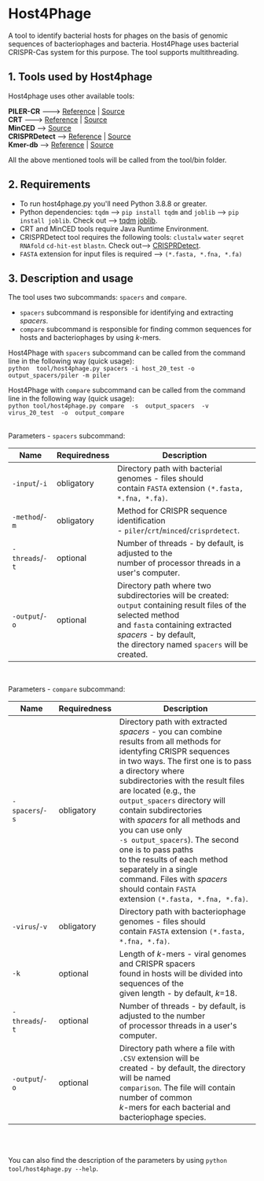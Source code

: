 # Host4Phage
A tool to identify bacterial hosts for phages on the basis of genomic sequences of bacteriophages and bacteria. Host4Phage uses bacterial CRISPR-Cas system for this purpose. The tool supports multithreading.

## 1. Tools used by Host4phage
Host4phage uses other available tools: <br>

**PILER-CR** ---> [Reference](https://bmcbioinformatics.biomedcentral.com/articles/10.1186/1471-2105-8-18) | [Source](https://www.drive5.com/pilercr/) <br>
**CRT** ---> [Reference](https://bmcbioinformatics.biomedcentral.com/articles/10.1186/1471-2105-8-209) | [Source](http://www.room220.com/crt) <br>
**MinCED** --> [Source](https://github.com/ctSkennerton/minced) <br>
**CRISPRDetect** --> [Reference](https://bmcgenomics.biomedcentral.com/articles/10.1186/s12864-016-2627-0) | [Source](https://github.com/ambarishbiswas/CRISPRDetect_2.2) <br>
**Kmer-db** --> [Reference](https://academic.oup.com/bioinformatics/article/35/1/133/5050791) | [Source](https://github.com/refresh-bio/kmer-db) <br>

All the above mentioned tools will be called from the tool/bin folder. 

## 2. Requirements
* To run host4phage.py you'll need Python 3.8.8 or greater.
* Python dependencies: `tqdm` --> `pip install tqdm` and `joblib` --> `pip install joblib`. Check out --> [tqdm](https://pypi.org/project/tqdm/) [joblib](https://pypi.org/project/joblib/).
* CRT and MinCED tools require Java Runtime Environment. <br>
* CRISPRDetect tool requires the following tools: `clustalw` `water` `seqret` `RNAfold` `cd-hit-est` `blastn`.  Check out--> [CRISPRDetect](https://github.com/ambarishbiswas/CRISPRDetect_2.2).
* `FASTA` extension for input files is required --> `(*.fasta, *.fna, *.fa)`

## 3. Description and usage
The tool uses two subcommands: `spacers` and `compare`. 
* `spacers` subcommand is responsible for identifying and extracting *spacers*.
* `compare` subcommand is responsible for finding common sequences for hosts and bacteriophages by using *k*-mers. <br>

Host4Phage with `spacers` subcommand can be called from the command line in the following way (quick usage): <br>
`python  tool/host4phage.py spacers -i host_20_test -o output_spacers/piler -m piler` <br>

Host4Phage with `compare` subcommand can be called from the command line in the following way (quick usage): <br>
`python tool/host4phage.py compare  -s  output_spacers  -v  virus_20_test  -o  output_compare`<br> <br>

Parameters - `spacers` subcommand:

|Name|Requiredness|Description|
|----|----|----|
|`-input`/`-i`|obligatory|Directory path with bacterial genomes - files should <br> contain `FASTA` extension `(*.fasta, *.fna, *.fa)`.|
|`-method`/`-m`|obligatory|Method for CRISPR sequence identification <br> - `piler`/`crt`/`minced`/`crisprdetect`.|
|`-threads`/`-t`|optional|Number of threads - by default, is adjusted to the <br> number of processor threads in a user's computer.|
|`-output`/`-o`|optional|Directory path where two subdirectories will be created: <br> `output` containing result files of the selected method <br> and `fasta`  containing extracted *spacers* - by default, <br> the directory named `spacers` will be created.| <br> <br>
<br>

Parameters - `compare` subcommand:

Name|Requiredness|Description|
|----|----|----|
|`-spacers`/`-s`|obligatory|Directory path with extracted *spacers*  - you can combine <br> results from all methods for identyfing CRISPR sequences <br> in two ways. The first one is to pass a directory where <br> subdirectories with the result files are located (e.g., the <br> `output_spacers` directory will contain subdirectories <br>with *spacers*  for all methods and you can use  only <br>`-s output_spacers`). The second one is to pass paths <br>to the results of each method separately in a single <br> command. Files with *spacers*  should contain `FASTA`  <br> extension  `(*.fasta, *.fna, *.fa)`.|
|`-virus`/`-v`|obligatory|Directory path with bacteriophage genomes - files should <br> contain `FASTA` extension `(*.fasta, *.fna, *.fa)`.|
|`-k`|optional|Length of *k*-mers - viral genomes and CRISPR spacers <br> found in hosts will be divided into sequences of the <br> given length - by default, *k*=18. |
|`-threads`/`-t`|optional|Number of threads - by default, is adjusted to the  number <br> of processor threads in a user's computer.|
|`-output`/`-o`|optional| Directory path where a file with `.CSV` extension will be <br> created - by default, the directory will be named <br>  `comparison`. The file will contain number of common <br> *k*-mers for each bacterial and bacteriophage species.| <br> <br> <br>
<br>
<br>

You can also find the description of the parameters by using `python tool/host4phage.py --help`.


